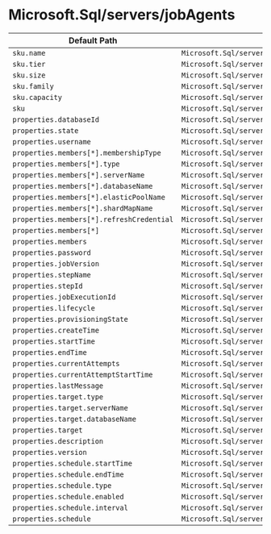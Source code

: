 # Microsoft.Sql/servers/jobAgents

| Default Path | Alias |
|---|---|
| `sku.name` | `Microsoft.Sql/servers/jobAgents/sku.name` |
| `sku.tier` | `Microsoft.Sql/servers/jobAgents/sku.tier` |
| `sku.size` | `Microsoft.Sql/servers/jobAgents/sku.size` |
| `sku.family` | `Microsoft.Sql/servers/jobAgents/sku.family` |
| `sku.capacity` | `Microsoft.Sql/servers/jobAgents/sku.capacity` |
| `sku` | `Microsoft.Sql/servers/jobAgents/sku` |
| `properties.databaseId` | `Microsoft.Sql/servers/jobAgents/databaseId` |
| `properties.state` | `Microsoft.Sql/servers/jobAgents/state` |
| `properties.username` | `Microsoft.Sql/servers/jobAgents/credentials.username` |
| `properties.members[*].membershipType` | `Microsoft.Sql/servers/jobAgents/targetGroups.members[*].membershipType` |
| `properties.members[*].type` | `Microsoft.Sql/servers/jobAgents/targetGroups.members[*].type` |
| `properties.members[*].serverName` | `Microsoft.Sql/servers/jobAgents/targetGroups.members[*].serverName` |
| `properties.members[*].databaseName` | `Microsoft.Sql/servers/jobAgents/targetGroups.members[*].databaseName` |
| `properties.members[*].elasticPoolName` | `Microsoft.Sql/servers/jobAgents/targetGroups.members[*].elasticPoolName` |
| `properties.members[*].shardMapName` | `Microsoft.Sql/servers/jobAgents/targetGroups.members[*].shardMapName` |
| `properties.members[*].refreshCredential` | `Microsoft.Sql/servers/jobAgents/targetGroups.members[*].refreshCredential` |
| `properties.members[*]` | `Microsoft.Sql/servers/jobAgents/targetGroups.members[*]` |
| `properties.members` | `Microsoft.Sql/servers/jobAgents/targetGroups.members` |
| `properties.password` | `Microsoft.Sql/servers/jobAgents/credentials.password` |
| `properties.jobVersion` | `Microsoft.Sql/servers/jobAgents/jobs.executions.jobVersion` |
| `properties.stepName` | `Microsoft.Sql/servers/jobAgents/jobs.executions.stepName` |
| `properties.stepId` | `Microsoft.Sql/servers/jobAgents/jobs.executions.stepId` |
| `properties.jobExecutionId` | `Microsoft.Sql/servers/jobAgents/jobs.executions.jobExecutionId` |
| `properties.lifecycle` | `Microsoft.Sql/servers/jobAgents/jobs.executions.lifecycle` |
| `properties.provisioningState` | `Microsoft.Sql/servers/jobAgents/jobs.executions.provisioningState` |
| `properties.createTime` | `Microsoft.Sql/servers/jobAgents/jobs.executions.createTime` |
| `properties.startTime` | `Microsoft.Sql/servers/jobAgents/jobs.executions.startTime` |
| `properties.endTime` | `Microsoft.Sql/servers/jobAgents/jobs.executions.endTime` |
| `properties.currentAttempts` | `Microsoft.Sql/servers/jobAgents/jobs.executions.currentAttempts` |
| `properties.currentAttemptStartTime` | `Microsoft.Sql/servers/jobAgents/jobs.executions.currentAttemptStartTime` |
| `properties.lastMessage` | `Microsoft.Sql/servers/jobAgents/jobs.executions.lastMessage` |
| `properties.target.type` | `Microsoft.Sql/servers/jobAgents/jobs.executions.target.type` |
| `properties.target.serverName` | `Microsoft.Sql/servers/jobAgents/jobs.executions.target.serverName` |
| `properties.target.databaseName` | `Microsoft.Sql/servers/jobAgents/jobs.executions.target.databaseName` |
| `properties.target` | `Microsoft.Sql/servers/jobAgents/jobs.executions.target` |
| `properties.description` | `Microsoft.Sql/servers/jobAgents/jobs.description` |
| `properties.version` | `Microsoft.Sql/servers/jobAgents/jobs.version` |
| `properties.schedule.startTime` | `Microsoft.Sql/servers/jobAgents/jobs.schedule.startTime` |
| `properties.schedule.endTime` | `Microsoft.Sql/servers/jobAgents/jobs.schedule.endTime` |
| `properties.schedule.type` | `Microsoft.Sql/servers/jobAgents/jobs.schedule.type` |
| `properties.schedule.enabled` | `Microsoft.Sql/servers/jobAgents/jobs.schedule.enabled` |
| `properties.schedule.interval` | `Microsoft.Sql/servers/jobAgents/jobs.schedule.interval` |
| `properties.schedule` | `Microsoft.Sql/servers/jobAgents/jobs.schedule` |


